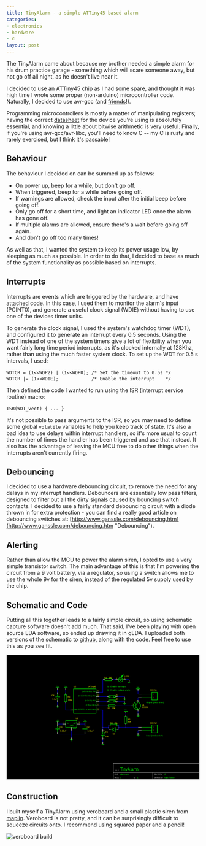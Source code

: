 ```yaml
--- 
title: TinyAlarm - a simple ATTiny45 based alarm
categories: 
- electronics
- hardware
- c
layout: post
---
```


The TinyAlarm came about because my brother needed a simple alarm for his drum practice garage - something which will scare someone away, but not go off all night, as he doesn't live near it.  

I decided to use an ATTiny45 chip as I had some spare, and thought it was high time I wrote some proper (non-arduino) microcontroller code. Naturally, I decided to use avr-gcc (and [friends](http://www.nongnu.org/avr-libc/ "AVR Libc Home Page")!).

Programming microcontrollers is mostly a matter of manipulating registers; having the correct [datasheet](http://www.atmel.com/dyn/resources/prod_documents/doc2586.pdf "ATTiny45V datasheet") for the device you're using is absolutely essential, and knowing a little about bitwise arithmetic is very useful. Finally, if you're using avr-gcc/avr-libc, you'll need to know C -- my C is rusty and rarely exercised, but I think it's passable!

## Behaviour

The behaviour I decided on can be summed up as follows:

 * On power up, beep for a while, but don't go off.
 * When triggered, beep for a while before going off.
 * If warnings are allowed, check the input after the initial beep before going off. 
 * Only go off for a short time, and light an indicator LED once the alarm has gone off.
 * If multiple alarms are allowed, ensure there's a wait before going off again.
 * And don't go off too many times!

As well as that, I wanted the system to keep its power usage low, by sleeping as much as possible. In order to do that, I decided to base as much of the system functionality as possible based on interrupts. 

## Interrupts

Interrupts are events which are triggered by the hardware, and have attached code. In this case, I used them to monitor the alarm's input (PCINT0), and generate a useful clock signal (WDIE) without having to use one of the devices timer units. 

To generate the clock signal, I used the system's watchdog timer (WDT), and configured it to generate an interrupt every 0.5 seconds. Using the WDT instead of one of the system timers give a lot of flexibility when you want fairly long time period interrupts, as it's clocked internally at 128Khz, rather than using the much faster system clock. To set up the WDT for 0.5 s intervals, I used:

    WDTCR = (1<<WDP2) | (1<<WDP0); /* Set the timeout to 0.5s */
    WDTCR |= (1<<WDIE);            /* Enable the interrupt    */

Then defined the code I wanted to run using the ISR (interrupt service routine) macro:

    ISR(WDT_vect) { ... }

It's not possible to pass arguments to the ISR, so you may need to define some global `volatile` variables to help you keep track of state. It's also a bad idea to use delays within interrupt handlers, so it's more usual to count the number of times the handler has been triggered and use that instead. It also has the advantage of leaving the MCU free to do other things when the interrupts aren't currently firing.

## Debouncing

I decided to use a hardware debouncing circuit, to remove the need for any delays in my interrupt handlers. Debouncers are essentially low pass filters, designed to filter out all the dirty signals caused by bouncing switch contacts. I decided to use a fairly standard debouncing circuit with a diode thrown in for extra protection - you can find a really good article on debouncing switches at: [http://www.ganssle.com/debouncing.htm](http://www.ganssle.com/debouncing.htm "Debouncing").

## Alerting

Rather than allow the MCU to power the alarm siren, I opted to use a very simple transistor switch. The main advantage of this is that I'm powering the circuit from a 9 volt battery, via a regulator, so using a switch allows me to use the whole 9v for the siren, instead of the regulated 5v supply used by the chip. 

## Schematic and Code

Putting all this together leads to a fairly simple circuit, so using schematic capture software doesn't add much. That said, I've been playing with open source EDA software, so ended up drawing it in gEDA. I uploaded both versions of the schematic to [github](http://github.com/mattfoster/TinyAlarm), along with the code. Feel free to use this as you see fit.

![gEDA Schematic](https://github.com/mattfoster/TinyAlarm/raw/master/schematic/geda/alarm.png)

## Construction 

I built myself a TinyAlarm using veroboard and a small plastic siren from [maplin](http://www.maplin.co.uk). Veroboard is not pretty, and it can be surprisingly difficult to squeeze circuits onto. I recommend using squared paper and a pencil! 

![veroboard build](https://img.skitch.com/20111013-pw32ts6e1be39me6jjbc1txg22.jpg)
